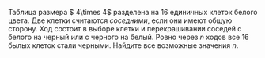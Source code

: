 Таблица размера  $ 4\times 4$ разделена на $16$ единичных клеток белого цвета. Две клетки  считаются <i>соседними</i>, если они имеют  общую сторону. Ход состоит в выборе клетки и перекрашивании соседей с белого на черный или с черного на белый. Ровно через $n$ ходов все $16$ былых клеток стали черными. Найдите все возможные значения $n$.